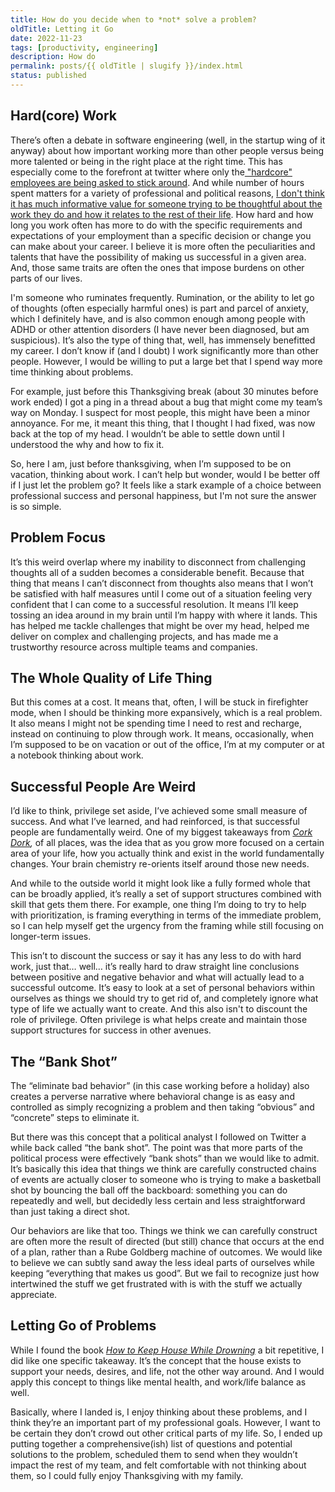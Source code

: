 ```yaml
---
title: How do you decide when to *not* solve a problem?
oldTitle: Letting it Go
date: 2022-11-23
tags: [productivity, engineering]
description: How do
permalink: posts/{{ oldTitle | slugify }}/index.html
status: published
---
```


## Hard(core) Work

There’s often a debate in software engineering (well, in the startup wing of it anyway) about how important working more than other people versus being more talented or being in the right place at the right time. This has especially come to the forefront at twitter where only the[ "hardcore" employees are being asked to stick around](https://www.theverge.com/2022/11/17/23465274/hundreds-of-twitter-employees-resign-from-elon-musk-hardcore-deadline). And while number of hours spent matters for a variety of professional and political reasons, [I don't think it has much informative value for someone trying to be thoughtful about the work they do and how it relates to the rest of their life](/posts/why-personal-productivity-boosts-don-t-work/). How hard and how long you work often has more to do with the specific requirements and expectations of your employment than a specific decision or change you can make about your career. I believe it is more often the peculiarities and talents that have the possibility of making us successful in a given area. And, those same traits are often the ones that impose burdens on other parts of our lives.

I'm someone who ruminates frequently. Rumination, or the ability to let go of thoughts (often especially harmful ones) is part and parcel of anxiety, which I definitely have, and is also common enough among people with ADHD or other attention disorders (I have never been diagnosed, but am suspicious). It’s also the type of thing that, well, has immensely benefitted my career. I don’t know if (and I doubt) I work significantly more than other people. However, I would be willing to put a large bet that I spend way more time thinking about problems.

For example, just before this Thanksgiving break (about 30 minutes before work ended) I got a ping in a thread about a bug that might come my team’s way on Monday. I suspect for most people, this might have been a minor annoyance. For me, it meant this thing, that I thought I had fixed, was now back at the top of my head. I wouldn’t be able to settle down until I understood the why and how to fix it.

So, here I am, just before thanksgiving, when I’m supposed to be on vacation, thinking about work. I can’t help but wonder, would I be better off if I just let the problem go? It feels like a stark example of a choice between professional success and personal happiness, but I'm not sure the answer is so simple.

## Problem Focus

It’s this weird overlap where my inability to disconnect from challenging thoughts all of a sudden becomes a considerable benefit. Because that thing that means I can’t disconnect from thoughts also means that I won’t be satisfied with half measures until I come out of a situation feeling very confident that I can come to a successful resolution. It means I’ll keep tossing an idea around in my brain until I’m happy with where it lands. This has helped me tackle challenges that might be over my head, helped me deliver on complex and challenging projects, and has made me a trustworthy resource across multiple teams and companies.

## The Whole Quality of Life Thing

But this comes at a cost. It means that, often, I will be stuck in firefighter mode, when I should be thinking more expansively, which is a real problem. It also means I might not be spending time I need to rest and recharge, instead on continuing to plow through work. It means, occasionally, when I’m supposed to be on vacation or out of the office, I’m at my computer or at a notebook thinking about work.

## Successful People Are Weird

I’d like to think, privilege set aside, I’ve achieved some small measure of success. And what I’ve learned, and had reinforced, is that successful people are fundamentally weird. One of my biggest takeaways from _[Cork Dork](https://www.amazon.com/Cork-Dork-Wine-Fueled-Sommeliers-Scientists-ebook/dp/B01KGZVT62/ref=sr_1_1?crid=3CMRVJKC5JZS0&keywords=cork+dork&qid=1669273940&s=books&sprefix=cork+dork%2Cstripbooks%2C120&sr=1-1),_ of all places, was the idea that as you grow more focused on a certain area of your life, how you actually think and exist in the world fundamentally changes. Your brain chemistry re-orients itself around those new needs.

And while to the outside world it might look like a fully formed whole that can be broadly applied, it’s really a set of support structures combined with skill that gets them there. For example, one thing I’m doing to try to help with prioritization, is framing everything in terms of the immediate problem, so I can help myself get the urgency from the framing while still focusing on longer-term issues.

This isn’t to discount the success or say it has any less to do with hard work, just that… well… it’s really hard to draw straight line conclusions between positive and negative behavior and what will actually lead to a successful outcome. It’s easy to look at a set of personal behaviors within ourselves as things we should try to get rid of, and completely ignore what type of life we actually want to create. And this also isn't to discount the role of privilege. Often privilege is what helps create and maintain those support structures for success in other avenues.

## The “Bank Shot”

The “eliminate bad behavior” (in this case working before a holiday) also creates a perverse narrative where behavioral change is as easy and controlled as simply recognizing a problem and then taking “obvious” and “concrete” steps to eliminate it.

But there was this concept that a political analyst I followed on Twitter a while back called “the bank shot”. The point was that more parts of the political process were effectively “bank shots” than we would like to admit. It’s basically this idea that things we think are carefully constructed chains of events are actually closer to someone who is trying to make a basketball shot by bouncing the ball off the backboard: something you can do repeatedly and well, but decidedly less certain and less straightforward than just taking a direct shot.

Our behaviors are like that too. Things we think we can carefully construct are often more the result of directed (but still) chance that occurs at the end of a plan, rather than a Rube Goldberg machine of outcomes. We would like to believe we can subtly sand away the less ideal parts of ourselves while keeping “everything that makes us good”. But we fail to recognize just how intertwined the stuff we get frustrated with is with the stuff we actually appreciate.

## Letting Go of Problems

While I found the book _[How to Keep House While Drowning](https://www.amazon.com/How-Keep-House-While-Drowning/dp/1668002841)_ a bit repetitive, I did like one specific takeaway. It’s the concept that the house exists to support your needs, desires, and life, not the other way around. And I would apply this concept to things like mental health, and work/life balance as well.

Basically, where I landed is, I enjoy thinking about these problems, and I think they’re an important part of my professional goals. However, I want to be certain they don’t crowd out other critical parts of my life. So, I ended up putting together a comprehensive(ish) list of questions and potential solutions to the problem, scheduled them to send when they wouldn’t impact the rest of my team, and felt comfortable with not thinking about them, so I could fully enjoy Thanksgiving with my family.

